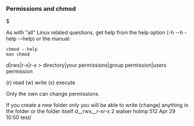 ### Permissions and chmod
$

As with "all" Linux related questions, get help from the help option (-h --h -help --help) or the manual: 
```Linux
chmod --help
man chmod
```

d|rwx|r-x|r-x > directory|your permissions|group permission|users permission

(r) read
(w) write
(x) execute

Only the own can change permissions. 

If you create a new folder only you will be able to write (change) anything in the folder or the folder itself
d__rwx__r-xr-x  2 walser   holmp   512 Apr 29 10:50 test/
